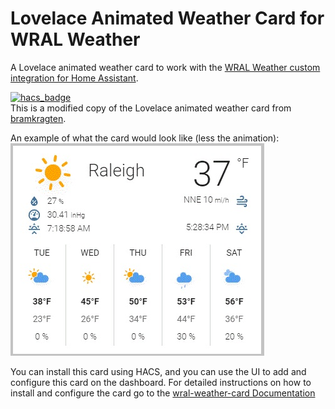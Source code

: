 # Lovelace Animated Weather Card for WRAL Weather

A Lovelace animated weather card to work with the [WRAL Weather custom integration for Home Assistant](https://github.com/tommyjlong/wral_weather).</br>

[![hacs_badge](https://img.shields.io/badge/HACS-Custom-orange.svg?style=for-the-badge)](https://github.com/custom-components/hacs)</br>
This is a modified copy of the Lovelace animated weather card from [bramkragten](https://github.com/bramkragten/weather-card). 

An example of what the card would look like (less the animation):</br>
![Weather Card](./wral-weather-card.jpg?raw=true)

You can install this card using HACS, and you can use the UI to add and configure this card on the dashboard.
For detailed instructions on how to install and configure the card go to the [wral-weather-card Documentation](https://github.com/tommyjlong/wral-weather-card/blob/master/README.md)
